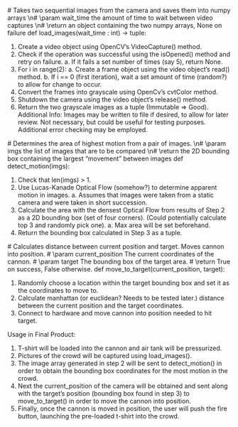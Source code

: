 \# Takes two sequential images from the camera and saves them into numpy arrays
\n\# \param wait_time the amount of time to wait between video captures
\n\# \return an object containing the two numpy arrays, None on failure
def load_images(wait_time : int) -> tuple:
1. Create a video object using OpenCV’s VideoCapture() method.
2. Check if the operation was successful using the isOpened() method and retry on failure.
  a. If it fails a set number of times (say 5), return None.
3. For i in range(2):
  a. Create a frame object using the video object’s read() method.
  b. If i == 0 (first iteration), wait a set amount of time (random?) to allow for change to occur.
4. Convert the frames into grayscale using OpenCv’s cvtColor method.
5. Shutdown the camera using the video object’s release() method.
6. Return the two grayscale images as a tuple (Immutable => Good).
Additional Info:
Images may be written to file if desired, to allow for later review. Not necessary, but could be useful for testing purposes.
Additional error checking may be employed.

\# Determines the area of highest motion from a pair of images. 
\n\# \param imgs the list of images that are to be compared
\n\# \return the 2D bounding box containing the largest “movement” between images
def detect_motion(imgs):
1. Check that len(imgs) > 1.
2. Use Lucas-Kanade Optical Flow (somehow?) to determine apparent motion in images.
  a. Assumes that images were taken from a static camera and were taken in short succession.
3. Calculate the area with the densest Optical Flow from results of Step 2 as a 2D bounding box (set of four corners). (Could potentially calculate top 3 and randomly pick one).
  a. Max area will be set beforehand.
4. Return the bounding box calculated in Step 3 as a tuple.                     

\# Calculates distance between current position and target. Moves cannon into position.
\# \param current_position The current coordinates of the cannon.
\# \param target The bounding box of the target area.
\# \return True on success, False otherwise.
def move_to_target(current_position, target):
1. Randomly choose a location within the target bounding box and set it as the coordinates to move to.
2. Calculate manhattan (or euclidean? Needs to be tested later.) distance between the current position and the target coordinates.
3. Connect to hardware and move cannon into position needed to hit target.


Usage in Final Product:

1. T-shirt will be loaded into the cannon and air tank will be pressurized.
2. Pictures of the crowd will be captured using load_images().
3. The image array generated in step 2 will be sent to detect_motion() in order to obtain the bounding box coordinates for the most motion in the crowd.
4. Next the current_position of the camera will be obtained and sent along with the target’s position (bounding box found in step 3) to move_to_target() in order to move the cannon into position.
5. Finally, once the cannon is moved in position, the user will push the fire button, launching the pre-loaded t-shirt into the crowd.
